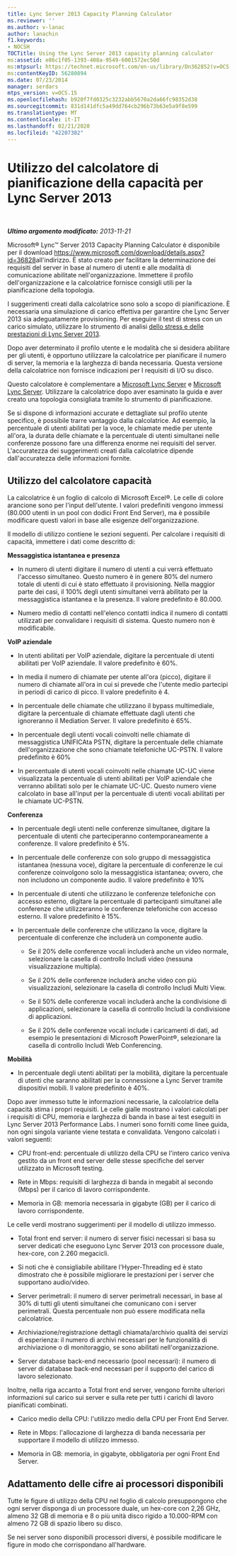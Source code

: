```yaml
---
title: Lync Server 2013 Capacity Planning Calculator
ms.reviewer: ''
ms.author: v-lanac
author: lanachin
f1.keywords:
- NOCSH
TOCTitle: Using the Lync Server 2013 capacity planning calculator
ms:assetid: e86c1f05-1393-408a-9549-6001572ec50d
ms:mtpsurl: https://technet.microsoft.com/en-us/library/Dn362852(v=OCS.15)
ms:contentKeyID: 56280894
ms.date: 07/23/2014
manager: serdars
mtps_version: v=OCS.15
ms.openlocfilehash: b920f7fd0325c3232abb5670a2da66fc98352d38
ms.sourcegitcommit: 831d141dfc5a49dd764cb296b73b63e5a9f8e599
ms.translationtype: MT
ms.contentlocale: it-IT
ms.lasthandoff: 02/21/2020
ms.locfileid: "42207382"
---
```

<div data-xmlns="http://www.w3.org/1999/xhtml">

<div class="topic" data-xmlns="http://www.w3.org/1999/xhtml" data-msxsl="urn:schemas-microsoft-com:xslt" data-cs="https://msdn.microsoft.com/">

<div data-asp="https://msdn2.microsoft.com/asp">

# <a name="using-the-capacity-planning-calculator-for-lync-server-2013"></a>Utilizzo del calcolatore di pianificazione della capacità per Lync Server 2013

</div>

<div id="mainSection">

<div id="mainBody">

<span> </span>

_**Ultimo argomento modificato:** 2013-11-21_

Microsoft® Lync™ Server 2013 Capacity Planning Calculator è disponibile per il download <https://www.microsoft.com/download/details.aspx?id=36828>all'indirizzo. È stato creato per facilitare la determinazione dei requisiti del server in base al numero di utenti e alle modalità di comunicazione abilitate nell'organizzazione. Immettere il profilo dell'organizzazione e la calcolatrice fornisce consigli utili per la pianificazione della topologia.

I suggerimenti creati dalla calcolatrice sono solo a scopo di pianificazione. È necessaria una simulazione di carico effettiva per garantire che Lync Server 2013 sia adeguatamente provisioning. Per eseguire il test di stress con un carico simulato, utilizzare lo strumento di analisi [dello stress e delle prestazioni di Lync Server 2013](https://go.microsoft.com/fwlink/?linkid=282724).

Dopo aver determinato il profilo utente e le modalità che si desidera abilitare per gli utenti, è opportuno utilizzare la calcolatrice per pianificare il numero di server, la memoria e la larghezza di banda necessaria. Questa versione della calcolatrice non fornisce indicazioni per I requisiti di I/O su disco.

Questo calcolatore è complementare a [Microsoft Lync Server](https://go.microsoft.com/fwlink/?linkid=282725) e [Microsoft Lync Server](lync-server-2013-planning.md). Utilizzare la calcolatrice dopo aver esaminato la guida e aver creato una topologia consigliata tramite lo strumento di pianificazione.

Se si dispone di informazioni accurate e dettagliate sul profilo utente specifico, è possibile trarre vantaggio dalla calcolatrice. Ad esempio, la percentuale di utenti abilitati per la voce, le chiamate medie per utente all'ora, la durata delle chiamate e la percentuale di utenti simultanei nelle conferenze possono fare una differenza enorme nei requisiti del server. L'accuratezza dei suggerimenti creati dalla calcolatrice dipende dall'accuratezza delle informazioni fornite.

<div>

## <a name="using-the-capacity-calculator"></a>Utilizzo del calcolatore capacità

La calcolatrice è un foglio di calcolo di Microsoft Excel®. Le celle di colore arancione sono per l'input dell'utente. I valori predefiniti vengono immessi (80.000 utenti in un pool con dodici Front End Server), ma è possibile modificare questi valori in base alle esigenze dell'organizzazione.

Il modello di utilizzo contiene le sezioni seguenti. Per calcolare i requisiti di capacità, immettere i dati come descritto di:

**Messaggistica istantanea e presenza**

  - In numero di utenti digitare il numero di utenti a cui verrà effettuato l'accesso simultaneo. Questo numero è in genere 80% del numero totale di utenti di cui è stato effettuato il provisioning. Nella maggior parte dei casi, il 100% degli utenti simultanei verrà abilitato per la messaggistica istantanea e la presenza. Il valore predefinito è 80.000.

  - Numero medio di contatti nell'elenco contatti indica il numero di contatti utilizzati per convalidare i requisiti di sistema. Questo numero non è modificabile.

**VoIP aziendale**

  - In utenti abilitati per VoIP aziendale, digitare la percentuale di utenti abilitati per VoIP aziendale. Il valore predefinito è 60%.

  - In media il numero di chiamate per utente all'ora (picco), digitare il numero di chiamate all'ora in cui si prevede che l'utente medio partecipi in periodi di carico di picco. Il valore predefinito è 4.

  - In percentuale delle chiamate che utilizzano il bypass multimediale, digitare la percentuale di chiamate effettuate dagli utenti che ignoreranno il Mediation Server. Il valore predefinito è 65%.

  - In percentuale degli utenti vocali coinvolti nelle chiamate di messaggistica UNIFICAta PSTN, digitare la percentuale delle chiamate dell'organizzazione che sono chiamate telefoniche UC-PSTN. Il valore predefinito è 60%

  - In percentuale di utenti vocali coinvolti nelle chiamate UC-UC viene visualizzata la percentuale di utenti abilitati per VoIP aziendale che verranno abilitati solo per le chiamate UC-UC. Questo numero viene calcolato in base all'input per la percentuale di utenti vocali abilitati per le chiamate UC-PSTN.

**Conferenza**

  - In percentuale degli utenti nelle conferenze simultanee, digitare la percentuale di utenti che parteciperanno contemporaneamente a conferenze. Il valore predefinito è 5%.

  - In percentuale delle conferenze con solo gruppo di messaggistica istantanea (nessuna voce), digitare la percentuale di conferenze le cui conferenze coinvolgono solo la messaggistica istantanea; ovvero, che non includono un componente audio. Il valore predefinito è 10%

  - In percentuale di utenti che utilizzano le conferenze telefoniche con accesso esterno, digitare la percentuale di partecipanti simultanei alle conferenze che utilizzeranno le conferenze telefoniche con accesso esterno. Il valore predefinito è 15%.

  - In percentuale delle conferenze che utilizzano la voce, digitare la percentuale di conferenze che includerà un componente audio.
    
      - Se il 20% delle conferenze vocali includerà anche un video normale, selezionare la casella di controllo Includi video (nessuna visualizzazione multipla).
    
      - Se il 20% delle conferenze includerà anche video con più visualizzazioni, selezionare la casella di controllo Includi Multi View.
    
      - Se il 50% delle conferenze vocali includerà anche la condivisione di applicazioni, selezionare la casella di controllo Includi la condivisione di applicazioni.
    
      - Se il 20% delle conferenze vocali include i caricamenti di dati, ad esempio le presentazioni di Microsoft PowerPoint®, selezionare la casella di controllo Includi Web Conferencing.

**Mobilità**

  - In percentuale degli utenti abilitati per la mobilità, digitare la percentuale di utenti che saranno abilitati per la connessione a Lync Server tramite dispositivi mobili. Il valore predefinito è 40%.

Dopo aver immesso tutte le informazioni necessarie, la calcolatrice della capacità stima i propri requisiti. Le celle gialle mostrano i valori calcolati per i requisiti di CPU, memoria e larghezza di banda in base ai test eseguiti in Lync Server 2013 Performance Labs. I numeri sono forniti come linee guida, non ogni singola variante viene testata e convalidata. Vengono calcolati i valori seguenti:

  - CPU front-end: percentuale di utilizzo della CPU se l'intero carico veniva gestito da un front end server delle stesse specifiche del server utilizzato in Microsoft testing.

  - Rete in Mbps: requisiti di larghezza di banda in megabit al secondo (Mbps) per il carico di lavoro corrispondente.

  - Memoria in GB: memoria necessaria in gigabyte (GB) per il carico di lavoro corrispondente.

Le celle verdi mostrano suggerimenti per il modello di utilizzo immesso.

  - Total front end server: il numero di server fisici necessari si basa su server dedicati che eseguono Lync Server 2013 con processore duale, hex-core, con 2.260 megacicli.

  - Si noti che è consigliabile abilitare l'Hyper-Threading ed è stato dimostrato che è possibile migliorare le prestazioni per i server che supportano audio/video.

  - Server perimetrali: il numero di server perimetrali necessari, in base al 30% di tutti gli utenti simultanei che comunicano con i server perimetrali. Questa percentuale non può essere modificata nella calcolatrice.

  - Archiviazione/registrazione dettagli chiamata/archivio qualità dei servizi di esperienza: il numero di archivi necessari per le funzionalità di archiviazione o di monitoraggio, se sono abilitati nell'organizzazione.

  - Server database back-end necessario (pool necessari): il numero di server di database back-end necessari per il supporto del carico di lavoro selezionato.

Inoltre, nella riga accanto a Total front end server, vengono fornite ulteriori informazioni sul carico sui server e sulla rete per tutti i carichi di lavoro pianificati combinati.

  - Carico medio della CPU: l'utilizzo medio della CPU per Front End Server.

  - Rete in Mbps: l'allocazione di larghezza di banda necessaria per supportare il modello di utilizzo immesso.

  - Memoria in GB: memoria, in gigabyte, obbligatoria per ogni Front End Server.

</div>

<div>

## <a name="adjusting-for-your-processors"></a>Adattamento delle cifre ai processori disponibili

Tutte le figure di utilizzo della CPU nel foglio di calcolo presuppongono che ogni server disponga di un processore duale, un hex-core con 2,26 GHz, almeno 32 GB di memoria e 8 o più unità disco rigido a 10.000-RPM con almeno 72 GB di spazio libero su disco.

Se nei server sono disponibili processori diversi, è possibile modificare le figure in modo che corrispondano all'hardware.

</div>

</div>

<span> </span>

</div>

</div>

</div>

